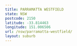 ```yaml
---
title: PARRAMATTA WESTFIELD
state: NSW
postcode: 2150
latitude: -33.814463
longitude: 151.006506
url: /nsw/parramatta-westfield/
layout: suburb
---
```

